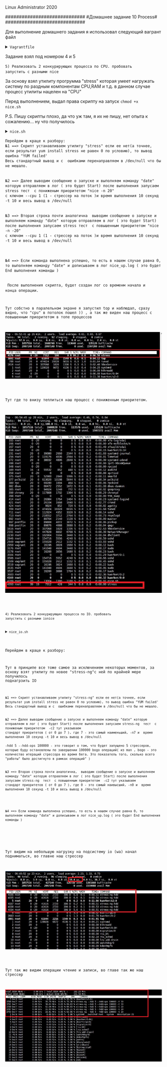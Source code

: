 
Linux Administrator 2020

   #############################
   #Домашнее задание 10 Process#
   #############################




Для выполнение домашнего задания я использовал следующий вагрант файл

<details>
<summary><code>Vagrantfile</code></summary>

```
# -*- mode: ruby -*-
# vi: set ft=ruby :
home = ENV['HOME']
ENV["LC_ALL"] = "en_US.UTF-8"

Vagrant.configure(2) do |config|
 config.vm.define "vm-1" do |subconfig|
 subconfig.vm.box = "centos/7"
 subconfig.vm.hostname="process
 subconfig.vm.network :private_network, ip: "192.168.50.11"
 subconfig.vm.provider "virtualbox" do |vb|
 vb.memory = "2024"
 vb.cpus = "1"
 end
 end
 config.vm.provision "ansible" do |ansible|
 ansible.compatibility_mode = "2.0"
 ansible.playbook = "playbook.yml"
end

     end

```

</details>


Задание взял под номером 4 и 5

<code>5) Реализовать 2 конкурирующих процесса по CPU. пробовать запустить с разными nice</code>


За основу взял утилиту прогрумма "stress" которая умеет нагружать систему по раздным компонентам CPU,RAM и т.д. в данном случае процесс утилиты нацелен на "CPU"

Перед выполнением, выдал права скрипту на запуск <code>chmod +x nice.sh</code>


P.S. Пишу скрипты плохо, да что уж там, я их не пишу, нет опыта к сожалению... ну что получилось


<details>
<summary><code>nice.sh</code></summary>

```
#!/bin/bash

echo 'Installing packages..'
yum install stress -y > /dev/null  2>&1 

if [ "$?" != 0 ]
then
    echo 'YUM failed!'
    exit -5;
fi



echo 'run nice 20'
date > nice_low.log && nohup nice -n 20 stress --cpu 1 -t 10  > /dev/null  2>&1 
if [ "$?" = 0 ]
then
 date  >> nice_low.log
fi


echo 'run nice -20'
date > nice_up.log && nohup nice -n -20 stress  --cpu 1 -t 10  > /dev/null  2>&1 
if [ "$?" = 0 ]
then
 date  >> nice_up.log
fi


```

</details>

```
Перейдем в краце к разбору: 
№1 ==> Скрипт устанавливаем утилиту "stress" если ее нет(а точнее, если результат yum install stress не равен 0 по условию), то вывод ошибка "YUM failed'
Весь стандартный вывод и с  ошибками перенаправляем в /dev/null что бы не мешало.


№2 ==> Далее выводим сообщение о запуске и выполняем команду "date" которую отправляем в лог ( это будет Start) после выполнения запусаем stress тест  с пониженым приоритетом "nice -n 20"
с ключом --cpu 1 (1 - стрессер на поток )и время выполнения 10 секунд -t 10 и весь вывод в /dev/null 


№3 ==> Вторая строка почти аналогична  выводим сообщение о запуске и выполняем команду "date" которую отправляем в лог ( это будет Start) после выполнения запусаем stress тест  с повышенным приоритетом "nice -n -20"
с ключом --cpu 1 (1 - стрессер на поток )и время выполнения 10 секунд -t 10 и весь вывод в /dev/null 



№4 ==> Если команда выполнена успешно, то есть в нашем случае равна 0, то выполняем команду "date" и дописываем в лог nice_up.log ( это будет End выполнения команды )


```
<code> После выполнения скрипта, будет создан лог со временм начала и конца операции.



Тут собстно в паралельном экране я запустил top и наблюдал, сразу видно, что "cpu" в потолок пошел )) , а так же виден наш процесс с повышенным приоритетом в топе процессов

<p align="center"><img src="https://raw.githubusercontent.com/Kostyuk-Ruslan/otus-linux/master/work10_Process/photo/cpu.JPG"></p>




Тут где то внизу теплиться наш процесс с пониженным приоритетом.

<p align="center"><img src="https://raw.githubusercontent.com/Kostyuk-Ruslan/otus-linux/master/work10_Process/photo/cpu2.JPG"></p>







<code>4) Реализовать 2 конкурирующих процесса по IO. пробовать запустить с разными ionice</code>



<details>
<summary><code>nice_io.sh</code></summary>

```
#!/bin/bash

echo 'Installing packages..'
yum install stress-ng -y > /dev/null  2>&1 

if [ "$?" != 0 ]
then
    echo 'YUM failed!'
    exit -5;
fi



echo 'run ionice 7'
date > nice_low.log &&  ionice -c2 -n7 stress-ng --hdd 5 --hdd-ops 100000 -t 10  > /dev/null  2>&1 
if [ "$?" = 0 ]
then
date  >> nice_low.log


fi


echo 'run ionice 7'
date > nice_up.log &&  ionice -c2 -n0 stress-ng --hdd 5 --hdd-ops 100000 -t 10  > /dev/null  2>&1 
 date  >> nice_up.log


```

</details>



Перейдем в краце к разбору: 

Тут в принципе все тоже самое за исключением некоторых моментов, за основу взят утилиту по новее "stress-ng"с ней по крайней мере получилось поднагрзить IO

```
№1 ==> Скрипт устанавливаем утилиту "stress-ng" если ее нет(а точнее, если результат yum install stress не равен 0 по условию), то вывод ошибка "YUM failed'
Весь стандартный вывод и с  ошибками перенаправляем в /dev/null что бы не мешало.


№2 ==> Далее выводим сообщение о запуске и выполняем команду "date" которую отправляем в лог ( это будет Start) после выполнения запусаем stress-ng  тест  с пониженым приоритетом  -c2 тут указываем
стандарт приоритетов ( от 0 до 7 ), где 7 - это самый наименьший, -n7 и  время выполнения 10 секунд -t 10 и весь вывод в /dev/null 

-hdd 5 --hdd-ops 100000 - это говорит о том, что будет запущено 5 стрессеров, которые буду остановлены по завершении 100000 bogo операций( из man , bogo - это количество итераций стрессора во время бега. Это показатель того, сколько всего "работы" было достигнуто в рамках операций" )


№3 ==> Вторая строка почти аналогична,  выводим сообщение о запуске и выполняем команду "date" которую отправляем в лог ( это будет Start) после выполнения запусаем stress-ng  тест  с повышенным приоритетом  -c2 тут указываем
стандарт приоритетов ( от 0 до 7 ), где 0 - это самый наивысший, -n0 и  время выполнения 10 секунд -t 10 и весь вывод в /dev/null 




№4 ==> Если команда выполнена успешно, то есть в нашем случае равна 0, то выполняем команду "date" и дописываем в лог nice_up.log ( это будет End выполнения команды )


```


</details>


Тут видим на небольшую нагрузку на подсистему io (wa) начал подниматься, во главне наш стрессер

<p align="center"><img src="https://raw.githubusercontent.com/Kostyuk-Ruslan/otus-linux/master/work10_Process/photo/top.JPG"></p>


Тут так же видим операции чтение и записи, во главе так же наш стрессер

<p align="center"><img src="https://raw.githubusercontent.com/Kostyuk-Ruslan/otus-linux/master/work10_Process/photo/iotop.JPG"></p>



















